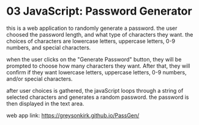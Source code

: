 # 03 JavaScript: Password Generator

this is a web application to randomly generate a password. 
the user choosed the password length, and what type of characters they want. 
the choices of characters are lowercase letters, uppercase letters, 0-9 numbers, and special characters. 

when the user clicks on the "Generate Password" button, they will be prompted to choose how many characters they want.
After that, they will confirm if they want lowercase letters, uppercase letters, 0-9 numbers, and/or special characters. 

after user choices is gathered, the javaScript loops through a string of selected characters and generates a random password. 
the password is then displayed in the text area. 

web app link: https://greysonkirk.github.io/PassGen/

